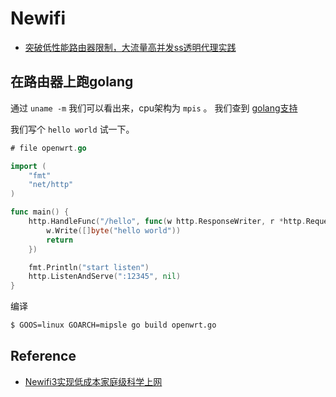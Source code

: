 # Newifi

- [突破低性能路由器限制，大流量高并发ss透明代理实践](https://nepno.com/archives/110)

## 在路由器上跑golang

通过 `uname -m` 我们可以看出来，cpu架构为 `mpis` 。 我们查到 [golang支持](https://golang.org/doc/install/source)

我们写个 `hello world` 试一下。

```go
# file openwrt.go

import (
	"fmt"
	"net/http"
)

func main() {
	http.HandleFunc("/hello", func(w http.ResponseWriter, r *http.Request) {
		w.Write([]byte("hello world"))
		return
	})

	fmt.Println("start listen")
	http.ListenAndServe(":12345", nil)
}
```

编译

```sh
$ GOOS=linux GOARCH=mipsle go build openwrt.go
```



## Reference

- [Newifi3实现低成本家庭级科学上网](https://razeencheng.com/post/start-use-newifi3)
